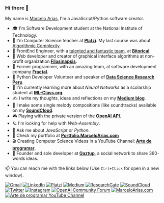### Hi there 👋

My name is [Marcelo Arias](https://marceloarias.com), I'm a JavaScript/Python software creator.

- 🎓 I'm Software Development student at the National Institute of Technology.
- 💚 I'm Computer Science teacher at **[Platzi](https://platzi.com/)**. My last course was about [Algorithmic Complexity](https://platzi.com/cursos/complejidad-js/).
- 🦄 FrontEnd Engineer, with a [talented and fantastic team](https://www.linkedin.com/company/bitorical/people/), at **[Bitorical](https://www.linkedin.com/company/bitorical/)**.
- 🔬 Web developer and creator of graphical interface algorithms at non-profit organization **[Filosinapsis](https://github.com/Filosinapsis/)**.
- 🤖 Former programmer, with an amazing team, at software development company **[Fractal](https://www.linkedin.com/in/celer-s-a-c-98b270a9/)**.
- 🧠 Python Developer Volunteer and speaker of **[Data Science Research Peru](https://www.datascience.pe/)**.
- 🔭 I'm currently learning more about *Neural Networks* as a scolarship student at **[ML-Class.org](http://ml-class.org/)**.
- ✍ I write my thoughts, ideas and reflections on my **[Medium blog](https://medium.com/@360macky)**.
- 🎹 I make some single melody compositions (like soundtracks) available on my **[SoundCloud](https://soundcloud.com/360macky)**.
- 🎮 Playing with the private version of the **[OpenAI API](https://beta.openai.com/)**.
- 🪐 I'm looking for help with *Web-Assembly*.
- 💬 Ask me about *JavaScript* or *Python*.
- 📡 Check my portfolio at **[Portfolio.MarceloArias.com](https://portfolio.marceloarias.com/)**
- 🎬 Creating Computer Science Videos in a YouTube Channel: **[Arte de programar](https://www.youtube.com/ArteDeProgramar)**.
- 🚀 Founder and sole developer at **[Qaztup](https://qaztup.me/)**, a social network to share 360-words ideas.

📫 You can reach me with the links below (Use `Ctrl+Click` for open in a new window).

[![Gmail](https://img.shields.io/badge/-Gmail-D14836?style=for-the-badge&logo=gmail&logoColor=white)](mailto:hola@marceloarias.com)
[![LinkedIn](https://img.shields.io/badge/-LinkedIn-0077B5?style=for-the-badge&logo=linkedin&logoColor=white)](https://www.linkedin.com/in/marcelo-arias/)
[![Platzi](https://img.shields.io/badge/-Platzi-98CA3F?style=for-the-badge&logo=platzi&logoColor=white)](https://platzi.com/p/360macky/)
[![Medium](https://img.shields.io/badge/-Medium-FFFFFF?style=for-the-badge&logo=medium&logoColor=black)](https://medium.com/@360macky)
[![ResearchGate](https://img.shields.io/badge/-ResearchGate-00CCBB?style=for-the-badge&logo=researchgate&logoColor=white)](https://www.researchgate.net/profile/Marcelo_Arias6)
[![SoundCloud](https://img.shields.io/badge/-SoundCloud-FF3300?style=for-the-badge&logo=soundcloud&logoColor=white)](https://soundcloud.com/360macky)
[![Twitter](https://img.shields.io/badge/-Twitter-1DA1F2?style=for-the-badge&logo=twitter&logoColor=white)](https://twitter.com/360macky)
[![Instagram](https://img.shields.io/badge/-Instagram-c13584?style=for-the-badge&logo=instagram&logoColor=white)](https://www.instagram.com/360macky/)
[![OpenAI Community Forum](https://img.shields.io/badge/-OpenAI%20Community-412991?style=for-the-badge&logo=openai&logoColor=white)](https://community.openai.com/u/360macky)
[![MarceloArias.com](https://img.shields.io/badge/-MarceloArias.com-425FC7?style=for-the-badge&logo=atom&logoColor=white)](https://www.marceloarias.com/)
[![Arte de programar YouTube Channel](https://img.shields.io/badge/-Arte%20de%20programar-e4002b?style=for-the-badge&logo=youtube&logoColor=white)](https://www.youtube.com/ArteDeProgramar)

